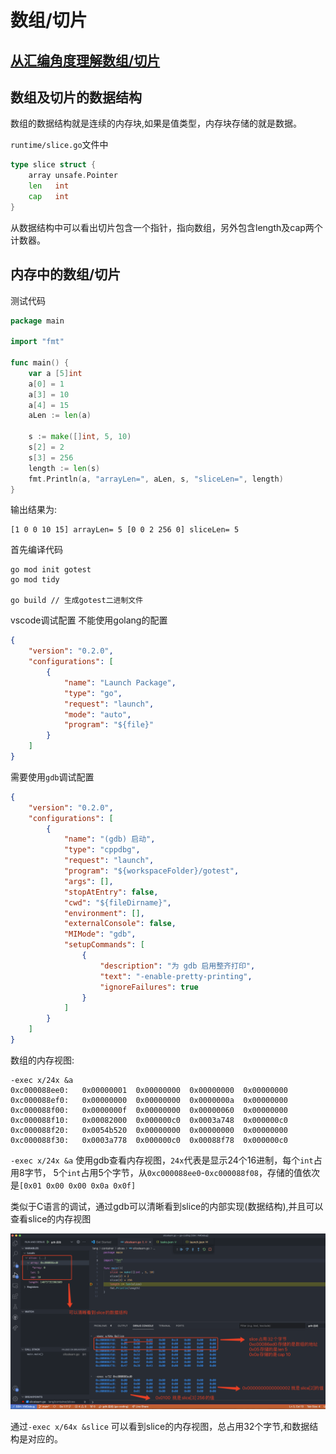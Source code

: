 # 数组/切片  

## [从汇编角度理解数组/切片](https://github.com/ymm135/TD4-4BIT-CPU/blob/master/go-asm.md#go%E6%B1%87%E7%BC%96%E6%8C%87%E4%BB%A4%E5%AD%A6%E4%B9%A0)  

## 数组及切片的数据结构  

数组的数据结构就是连续的内存块,如果是值类型，内存块存储的就是数据。  


`runtime/slice.go`文件中  
```go
type slice struct {
	array unsafe.Pointer
	len   int
	cap   int
}
``` 

从数据结构中可以看出切片包含一个指针，指向数组，另外包含length及cap两个计数器。  

## 内存中的数组/切片  

测试代码
```go
package main

import "fmt"

func main() {
	var a [5]int
	a[0] = 1
	a[3] = 10
	a[4] = 15
	aLen := len(a)

	s := make([]int, 5, 10)
	s[2] = 2
	s[3] = 256
	length := len(s)
	fmt.Println(a, "arrayLen=", aLen, s, "sliceLen=", length)
}
```

输出结果为:  
```text
[1 0 0 10 15] arrayLen= 5 [0 0 2 256 0] sliceLen= 5  
```

首先编译代码
```shell
go mod init gotest  
go mod tidy  

go build // 生成gotest二进制文件  
```

vscode调试配置
不能使用golang的配置
```json
{
    "version": "0.2.0",
    "configurations": [
        {
            "name": "Launch Package",
            "type": "go",
            "request": "launch",
            "mode": "auto",
            "program": "${file}"
        }
    ]
}
```  

需要使用`gdb`调试配置
```json
{
    "version": "0.2.0",
    "configurations": [
        {
            "name": "(gdb) 启动",
            "type": "cppdbg",
            "request": "launch",
            "program": "${workspaceFolder}/gotest",
            "args": [],
            "stopAtEntry": false,
            "cwd": "${fileDirname}",
            "environment": [],
            "externalConsole": false,
            "MIMode": "gdb",
            "setupCommands": [
                {
                    "description": "为 gdb 启用整齐打印",
                    "text": "-enable-pretty-printing",
                    "ignoreFailures": true
                }
            ]
        }
    ]
}
```

数组的内存视图:
```shell
-exec x/24x &a
0xc000088ee0:	0x00000001	0x00000000	0x00000000	0x00000000
0xc000088ef0:	0x00000000	0x00000000	0x0000000a	0x00000000
0xc000088f00:	0x0000000f	0x00000000	0x00000060	0x00000000
0xc000088f10:	0x00082000	0x000000c0	0x0003a748	0x000000c0
0xc000088f20:	0x0054b520	0x00000000	0x00000000	0x00000000
0xc000088f30:	0x0003a778	0x000000c0	0x00088f78	0x000000c0
```
`-exec x/24x &a` 使用gdb查看内存视图，`24x`代表是显示24个16进制，每个`int`占用8字节，
5个`int`占用5个字节，从`0xc000088ee0`-`0xc000088f08`，存储的值依次是`[0x01 0x00 0x00 0x0a 0x0f]`  


类似于C语言的调试，通过gdb可以清晰看到slice的内部实现(数据结构),并且可以查看slice的内存视图

![slice的调试切片](../../../res/slice的调试切片.png)   

通过`-exec x/64x &slice` 可以看到slice的内存视图，总占用32个字节,和数据结构是对应的。 
